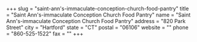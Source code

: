+++
slug = "saint-ann's-immaculate-conception-church-food-pantry"
title = "Saint Ann's-immaculate Conception Church Food Pantry"
name = "Saint Ann's-immaculate Conception Church Food Pantry"
address = "820 Park Street"
city = "Hartford"
state = "CT"
postal = "06106"
website = ""
phone = "860-525-1522"
fax = ""
+++

